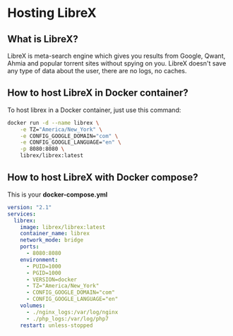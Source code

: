 # Hosting LibreX
## What is LibreX?
LibreX is meta-search engine which gives you results from Google, Qwant, Ahmia and popular torrent sites without spying on you.
LibreX doesn't save any type of data about the user, there are no logs, no caches.

## How to host LibreX in Docker container?
To host librex in a Docker container, just use this command:
```bash
docker run -d --name librex \
    -e TZ="America/New_York" \
    -e CONFIG_GOOGLE_DOMAIN="com" \
    -e CONFIG_GOOGLE_LANGUAGE="en" \
    -p 8080:8080 \
    librex/librex:latest
```

## How to host LibreX with Docker compose?
This is your **docker-compose.yml**
```yaml
version: "2.1"
services:
  librex:
    image: librex/librex:latest
    container_name: librex
    network_mode: bridge
    ports:
      - 8080:8080
    environment:
      - PUID=1000
      - PGID=1000
      - VERSION=docker
      - TZ="America/New_York"
      - CONFIG_GOOGLE_DOMAIN="com"
      - CONFIG_GOOGLE_LANGUAGE="en"
    volumes:
      - ./nginx_logs:/var/log/nginx
      - ./php_logs:/var/log/php7
    restart: unless-stopped
```
